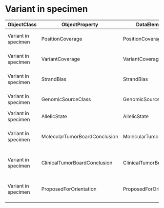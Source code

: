 # Variant in specimen

| ObjectClass | ObjectProperty | DataElementConcept | IdDataElementConcept | ConceptualDomain | DataElementConceptDefFR | DataElementConceptDefEN |
| ----------- | -------------- | ------------------ | -------------------- | ---------------- | ----------------------- | ----------------------- |
| Variant in specimen | PositionCoverage | PositionCoverage | O76 |  |  | Total coverage at the variant position observed in the specimen |
| Variant in specimen | VariantCoverage | VariantCoverage | O77 |  |  | Coverage of the alternative allele at the variant position observed in the specimen |
| Variant in specimen | StrandBias | StrandBias | O78 |  |  | Indication of the existence of strand bias at the variant position |
| Variant in specimen | GenomicSourceClass | GenomicSourceClass | O79 | [LA6684-0](https://github.com/ylaizet/OSIRIS/blob/master/ConceptualDomain/LA6684-0.md#LA6684-0) |  | Genomic class of the variant (eg: germline, somatic, and prenatal) |
| Variant in specimen | AllelicState | AllelicState | O80 | [LA6706-1](https://github.com/ylaizet/OSIRIS/blob/master/ConceptualDomain/LA6706-1.md#LA6706-1) |  | Level of allelic occurrence of a DNA Sequence Variation |
| Variant in specimen | MolecularTumorBoardConclusion | MolecularTumorBoardConclusion | O81 |  |  | Conclusion of the biologist on the pathogenicity of the variant before the Molecular Tumor Board |
| Variant in specimen | ClinicalTumorBoardConclusion | ClinicalTumorBoardConclusion | O82 |  |  | Conclusion of the clinicians wether the variant is actionable or not during the Molecular Tumor Board |
| Variant in specimen | ProposedForOrientation | ProposedForOrientation | O83 |  |  | Is the ClinicalTumorBoardConclusion used to orient the treatment decision ? |
